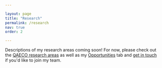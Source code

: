 ```yaml
---

layout: page
title: "Research"
permalink: /research
nav: true
order: 2

---
```



Descriptions of my research areas coming soon! For now, please check out the [QAECO research areas](https://qaeco.com/landing/) as well as my [Opportunities](https://ejhudgins.com/opportunities) tab and [get in touch](mailto:emma.hudgins@unimelb.edu.au) if you'd like to join my team.